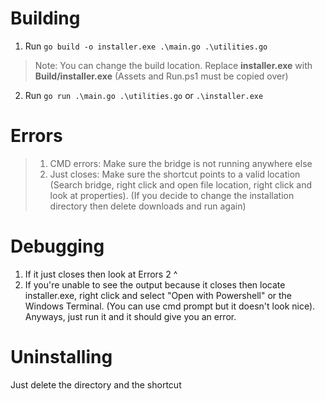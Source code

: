 # Building #
1. Run `go build -o installer.exe .\main.go .\utilities.go`
> Note: You can change the build location. Replace **installer.exe** with **Build/installer.exe** (Assets and Run.ps1 must be copied over)
2. Run `go run .\main.go .\utilities.go` or `.\installer.exe`

# Errors #
> 1. CMD errors: Make sure the bridge is not running anywhere else  
> 2. Just closes: Make sure the shortcut points to a valid location (Search bridge, right click and open file location, right click and look at properties).
    (If you decide to change the installation directory then delete downloads and run again)

# Debugging #
1. If it just closes then look at Errors 2 ^
2. If you're unable to see the output because it closes then locate installer.exe, right click and select "Open with Powershell" or the Windows Terminal. (You can use cmd prompt but it doesn't look nice). Anyways, just run it and it should give you an error.

# Uninstalling #
Just delete the directory and the shortcut